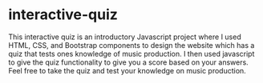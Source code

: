 # interactive-quiz

This interactive quiz is an introductory Javascript project where I used HTML, CSS, and Bootstrap components to design the website which has a quiz that tests ones knowledge of
music production. 
I then used javascript to give the quiz functionality to give you a score based on your answers. 
Feel free to take the quiz and test your knowledge on music production.
